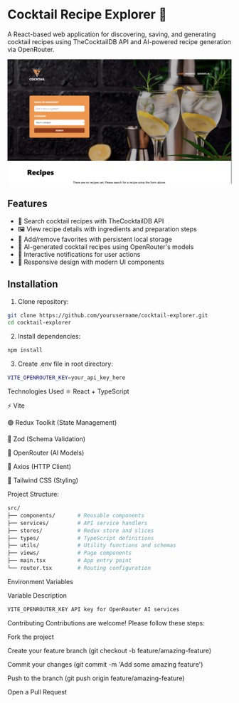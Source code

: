 # Cocktail Recipe Explorer 🍹

A React-based web application for discovering, saving, and generating cocktail recipes using TheCocktailDB API and AI-powered recipe generation via OpenRouter.

![App Preview](./public/demo-screenshot.png) 

## Features
- 🧾 Search cocktail recipes with TheCocktailDB API
- 🖼️ View recipe details with ingredients and preparation steps
- 🌟 Add/remove favorites with persistent local storage
- 🤖 AI-generated cocktail recipes using OpenRouter's models
- 💬 Interactive notifications for user actions
- 🚀 Responsive design with modern UI components

## Installation
1. Clone repository:
```bash
git clone https://github.com/yourusername/cocktail-explorer.git
cd cocktail-explorer
```

2. Install dependencies:
```bash
npm install
```

3. Create .env file in root directory:
```bash
VITE_OPENROUTER_KEY=your_api_key_here
```

Technologies Used
⚛️ React + TypeScript

⚡ Vite

🟣 Redux Toolkit (State Management)

🐍 Zod (Schema Validation)

🤖 OpenRouter (AI Models)

📡 Axios (HTTP Client)

🎨 Tailwind CSS (Styling)

Project Structure:
```bash
src/
├── components/       # Reusable components
├── services/         # API service handlers
├── stores/           # Redux store and slices
├── types/            # TypeScript definitions
├── utils/            # Utility functions and schemas
├── views/            # Page components
├── main.tsx          # App entry point
└── router.tsx        # Routing configuration
```

Environment Variables

Variable	Description
```bash
VITE_OPENROUTER_KEY	API key for OpenRouter AI services
```

Contributing
Contributions are welcome! Please follow these steps:

Fork the project

Create your feature branch (git checkout -b feature/amazing-feature)

Commit your changes (git commit -m 'Add some amazing feature')

Push to the branch (git push origin feature/amazing-feature)

Open a Pull Request